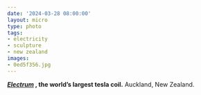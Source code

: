 ```yaml
---
date: '2024-03-28 08:00:00'
layout: micro
type: photo
tags:
- electricity
- sculpture
- new zealand
images:
- 0ed5f356.jpg
---
```


**_[Electrum](https://en.wikipedia.org/wiki/Electrum_%28sculpture%29)_ , the world’s largest tesla coil.** Auckland, New Zealand.
